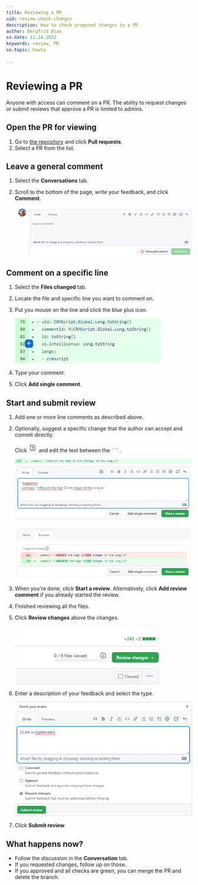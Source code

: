 ```yaml
---
title: Reviewing a PR
uid: review-check-changes
description: How to check proposed changes in a PR
author: Bergfrid Dias
so.date: 11.14.2022
keywords: review, PR
so.topic: howto

---
```


# Reviewing a PR

Anyone with access can comment on a PR. The ability to request changes or submit reviews that approve a PR is limited to admins.

## Open the PR for viewing

1. Go to [the repository][1] and click **Pull requests**.
2. Select a PR from the list.

## Leave a general comment

1. Select the **Conversations** tab.

2. Scroll to the bottom of the page, write your feedback, and click **Comment**.

    ![GitHub PR comment field -screenshot][img1]

## Comment on a specific line

1. Select the **Files changed** tab.
2. Locate the file and specific line you want to comment on.
3. Put you mouse on the line and click the blue plus icon.

    ![GitHub PR line comment -screenshot][img2]

4. Type your comment.
5. Click **Add single comment**.

## Start and submit review

1. Add one or more line comments as described above.

1. Optionally, suggest a specific change that the author can accept and commit directly.

    Click ![icon][img5] and edit the text between the ` ``` `.

    ![GitHub PR suggest change write -screenshot][img4]

    ![GitHub PR suggest change preview -screenshot][img3]

1. When you're done, click **Start a review**. Alternatively, click **Add review comment** if you already started the review.

1. Finished reviewing all the files.

1. Click **Review changes** above the changes.

    ![GitHub PR Review changes button -screenshot][img6]

1. Enter a description of your feedback and select the type.

    ![GitHub PR Submit review -screenshot][img7]

1. Click **Submit review**.

## What happens now?

* Follow the discussion in the **Conversation** tab.
* If you requested changes, follow up on those.
* If you approved and all checks are green, you can merge the PR and delete the branch.

<!-- Referenced links -->
[1]: https://github.com/SuperOfficeDocs/superoffice-docs

<!-- Referenced images -->
[img1]: media/comment.png
[img2]: media/line-comment.png
[img3]: media/preview-suggestion.png
[img4]: media/enter-suggestion.png
[img5]: media/add-suggestion-icon.png
[img6]: media/review-changes.png
[img7]: media/submit-review.png
